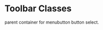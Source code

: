 Toolbar Classes
=======================================

parent container for menubutton button select.



